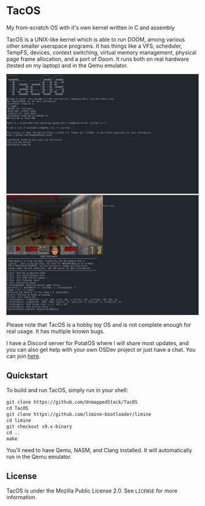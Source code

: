# TacOS
My from-scratch OS with it's own kernel written in C and assembly

TacOS is a UNIX-like kernel which is able to run DOOM, among various other smaller userspace programs. It has things like a VFS, scheduler, TempFS, devices, context switching, virtual memory management, physical page frame allocation, and a port of Doom. It runs both on real hardware (tested on my laptop) and in the Qemu emulator.

![A screenshot of TacOS's shell](/screenshots/screenshot1.webp)
![A screenshot of TacOS running DOOM](/screenshots/screenshot2.webp)

Please note that TacOS is a hobby toy OS and is not complete enough for real usage. It has multiple known bugs.

I have a Discord server for PotatOS where I will share most updates, and you can also get help with your own OSDev project or just have a chat. You can join [here](https://discord.gg/hPg9S2F2nD).

## Quickstart
To build and run TacOS, simply run in your shell:
```
git clone https://github.com/UnmappedStack/TacOS
cd TacOS
git clone https://github.com/limine-bootloader/limine
cd limine
git checkout v9.x-binary
cd ..
make
```
You'll need to have Qemu, NASM, and Clang installed. It will automatically run in the Qemu emulator.

## License
TacOS is under the Mozilla Public License 2.0. See `LICENSE` for more information.
